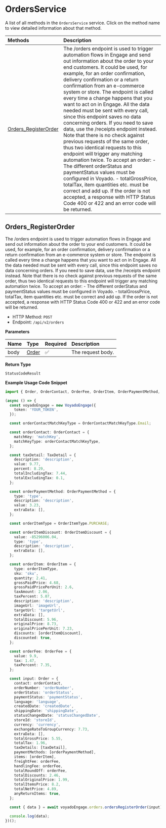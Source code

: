 # OrdersService

A list of all methods in the `OrdersService` service. Click on the method name to view detailed information about that method.

| Methods                                       | Description                                                                                                                                                                                                                                                                                                                                                                                                                                                                                                                                                                                                                                                                                                                                                                                                                                                                                                                                                                                                     |
| :-------------------------------------------- | :-------------------------------------------------------------------------------------------------------------------------------------------------------------------------------------------------------------------------------------------------------------------------------------------------------------------------------------------------------------------------------------------------------------------------------------------------------------------------------------------------------------------------------------------------------------------------------------------------------------------------------------------------------------------------------------------------------------------------------------------------------------------------------------------------------------------------------------------------------------------------------------------------------------------------------------------------------------------------------------------------------------- |
| [Orders_RegisterOrder](#orders_registerorder) | The /orders endpoint is used to trigger automation flows in Engage and send out information about the order to your end customers. It could be used, for example, for an order confirmation, delivery confirmation or a return confirmation from an e-commerce system or store. The endpoint is called every time a change happens that you want to act on in Engage. All the data needed must be sent with every call, since this endpoint saves no data concerning orders. If you need to save data, use the /receipts endpoint instead. Note that there is no check against previous requests of the same order, thus two identical requests to this endpoint will trigger any matching automation twice. To accept an order: - The different orderStatus and paymentStatus values must be configured in Voyado. - totalGrossPrice, totalTax, item quantities etc. must be correct and add up. If the order is not accepted, a response with HTTP Status Code 400 or 422 and an error code will be returned. |

## Orders_RegisterOrder

The /orders endpoint is used to trigger automation flows in Engage and send out information about the order to your end customers. It could be used, for example, for an order confirmation, delivery confirmation or a return confirmation from an e-commerce system or store. The endpoint is called every time a change happens that you want to act on in Engage. All the data needed must be sent with every call, since this endpoint saves no data concerning orders. If you need to save data, use the /receipts endpoint instead. Note that there is no check against previous requests of the same order, thus two identical requests to this endpoint will trigger any matching automation twice. To accept an order: - The different orderStatus and paymentStatus values must be configured in Voyado. - totalGrossPrice, totalTax, item quantities etc. must be correct and add up. If the order is not accepted, a response with HTTP Status Code 400 or 422 and an error code will be returned.

- HTTP Method: `POST`
- Endpoint: `/api/v2/orders`

**Parameters**

| Name | Type                        | Required | Description       |
| :--- | :-------------------------- | :------- | :---------------- |
| body | [Order](../models/Order.md) | ✅       | The request body. |

**Return Type**

`StatusCodeResult`

**Example Usage Code Snippet**

```typescript
import { Order, OrderContact, OrderFee, OrderItem, OrderPaymentMethod, TaxDetail, VoyadoEngage } from 'voyado_engage';

(async () => {
  const voyadoEngage = new VoyadoEngage({
    token: 'YOUR_TOKEN',
  });

  const orderContactMatchKeyType = OrderContactMatchKeyType.Email;

  const orderContact: OrderContact = {
    matchKey: 'matchKey',
    matchKeyType: orderContactMatchKeyType,
  };

  const taxDetail: TaxDetail = {
    description: 'description',
    value: 9.77,
    percent: 8.29,
    totalIncludingTax: 7.44,
    totalExcludingTax: 0.1,
  };

  const orderPaymentMethod: OrderPaymentMethod = {
    type: 'type',
    description: 'description',
    value: 3.23,
    extraData: [],
  };

  const orderItemType = OrderItemType.PURCHASE;

  const orderItemDiscount: OrderItemDiscount = {
    value: -85296006.04,
    type: 'type',
    description: 'description',
    extraData: [],
  };

  const orderItem: OrderItem = {
    type: orderItemType,
    sku: 'sku',
    quantity: 2.41,
    grossPaidPrice: 4.68,
    grossPaidPricePerUnit: 2.6,
    taxAmount: 2.06,
    taxPercent: 5.07,
    description: 'description',
    imageUrl: 'imageUrl',
    targetUrl: 'targetUrl',
    extraData: [],
    totalDiscount: 5.96,
    originalPrice: 8.73,
    originalPricePerUnit: 7.23,
    discounts: [orderItemDiscount],
    discounted: true,
  };

  const orderFee: OrderFee = {
    value: 9.9,
    tax: 1.47,
    taxPercent: 7.35,
  };

  const input: Order = {
    contact: orderContact,
    orderNumber: 'orderNumber',
    orderStatus: 'orderStatus',
    paymentStatus: 'paymentStatus',
    language: 'language',
    createdDate: 'createdDate',
    shippingDate: 'shippingDate',
    statusChangedDate: 'statusChangedDate',
    storeId: 'storeId',
    currency: 'currency',
    exchangeRateToGroupCurrency: 7.73,
    extraData: [],
    totalGrossPrice: 5.55,
    totalTax: 1.96,
    taxDetails: [taxDetail],
    paymentMethods: [orderPaymentMethod],
    items: [orderItem],
    freightFee: orderFee,
    handlingFee: orderFee,
    totalRoundOff: orderFee,
    totalDiscounts: 2.46,
    totalOriginalPrice: 1.99,
    totalItemsPrice: 8.2,
    totalNetPrice: 4.89,
    anyReturnItems: true,
  };

  const { data } = await voyadoEngage.orders.ordersRegisterOrder(input);

  console.log(data);
})();
```
